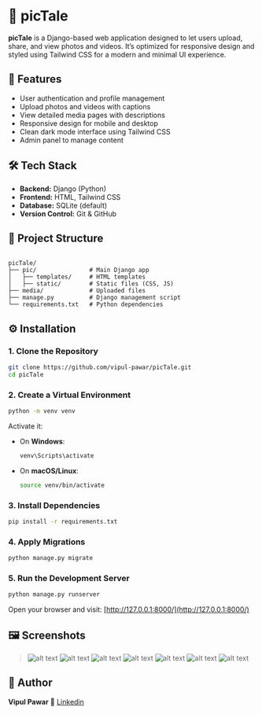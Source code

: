 # 📸 picTale

**picTale** is a Django-based web application designed to let users upload, share, and view photos and videos. It’s optimized for responsive design and styled using Tailwind CSS for a modern and minimal UI experience.

## 🚀 Features

- User authentication and profile management
- Upload photos and videos with captions
- View detailed media pages with descriptions
- Responsive design for mobile and desktop
- Clean dark mode interface using Tailwind CSS
- Admin panel to manage content

## 🛠️ Tech Stack

- **Backend:** Django (Python)
- **Frontend:** HTML, Tailwind CSS
- **Database:** SQLite (default)
- **Version Control:** Git & GitHub

## 📁 Project Structure

```

picTale/
├── pic/               # Main Django app
│   ├── templates/     # HTML templates
│   ├── static/        # Static files (CSS, JS)
├── media/             # Uploaded files
├── manage.py          # Django management script
└── requirements.txt   # Python dependencies

````

## ⚙️ Installation

### 1. Clone the Repository
```bash
git clone https://github.com/vipul-pawar/picTale.git
cd picTale
````

### 2. Create a Virtual Environment

```bash
python -m venv venv
```

Activate it:

* On **Windows**:

  ```bash
  venv\Scripts\activate
  ```
* On **macOS/Linux**:

  ```bash
  source venv/bin/activate
  ```

### 3. Install Dependencies

```bash
pip install -r requirements.txt
```

### 4. Apply Migrations

```bash
python manage.py migrate
```

### 5. Run the Development Server

```bash
python manage.py runserver
```

Open your browser and visit:
[http://127.0.0.1:8000/](http://127.0.0.1:8000/)

## 🖼️ Screenshots

> ![alt text](<screenshoots/picTale.in and 2 more pages - Personal - Microsoft​ Edge 04-06-2025 3.53.34 PM.png>)
  ![alt text](<screenshoots/picTale.in and 2 more pages - Personal - Microsoft​ Edge 04-06-2025 3.53.42 PM.png>)
  ![alt text](<screenshoots/picTale.in and 2 more pages - Personal - Microsoft​ Edge 04-06-2025 3.53.47 PM.png>)
  ![alt text](<screenshoots/picTale.in and 2 more pages - Personal - Microsoft​ Edge 04-06-2025 3.55.47 PM.png>)
  ![alt text](<screenshoots/picTale.in and 2 more pages - Personal - Microsoft​ Edge 04-06-2025 3.56.00 PM.png>)
  ![alt text](<screenshoots/picTale.in and 2 more pages - Personal - Microsoft​ Edge 04-06-2025 3.56.17 PM.png>)
  ![alt text](<screenshoots/picTale.in and 2 more pages - Personal - Microsoft​ Edge 04-06-2025 3.56.20 PM.png>)

## 👤 Author

**Vipul Pawar**
🔗 [Linkedin](https://linkedin.com/in/vipul-pawar-gcoea)
```
